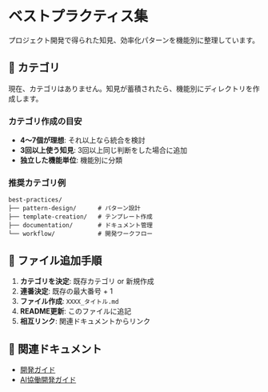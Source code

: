 # ベストプラクティス集

プロジェクト開発で得られた知見、効率化パターンを機能別に整理しています。

## 📁 カテゴリ

現在、カテゴリはありません。知見が蓄積されたら、機能別にディレクトリを作成します。

### カテゴリ作成の目安

- **4〜7個が理想**: それ以上なら統合を検討
- **3回以上使う知見**: 3回以上同じ判断をした場合に追加
- **独立した機能単位**: 機能別に分類

### 推奨カテゴリ例

```
best-practices/
├── pattern-design/      # パターン設計
├── template-creation/   # テンプレート作成
├── documentation/       # ドキュメント管理
└── workflow/            # 開発ワークフロー
```

## 📝 ファイル追加手順

1. **カテゴリを決定**: 既存カテゴリ or 新規作成
2. **連番決定**: 既存の最大番号 + 1
3. **ファイル作成**: `XXXX_タイトル.md`
4. **README更新**: このファイルに追記
5. **相互リンク**: 関連ドキュメントからリンク

## 🔗 関連ドキュメント

- [開発ガイド](../)
- [AI協働開発ガイド](../../ai-collaboration/)
